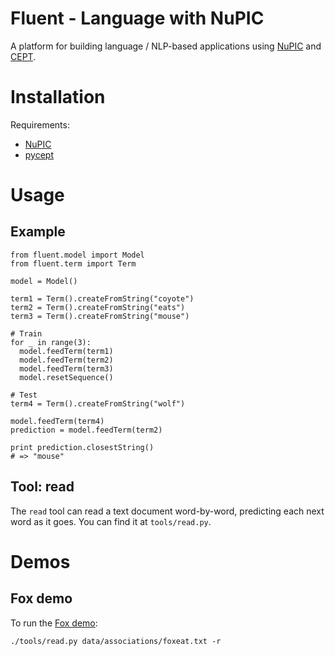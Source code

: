 # Fluent - Language with NuPIC

A platform for building language / NLP-based applications using [NuPIC](https://github.com/numenta/nupic) and [CEPT](http://www.cept.at/).

# Installation

Requirements:

- [NuPIC](https://github.com/numenta/nupic)
- [pycept](https://github.com/numenta/pycept)

# Usage

## Example

    from fluent.model import Model
    from fluent.term import Term

    model = Model()

    term1 = Term().createFromString("coyote")
    term2 = Term().createFromString("eats")
    term3 = Term().createFromString("mouse")

    # Train
    for _ in range(3):
      model.feedTerm(term1)
      model.feedTerm(term2)
      model.feedTerm(term3)
      model.resetSequence()

    # Test
    term4 = Term().createFromString("wolf")

    model.feedTerm(term4)
    prediction = model.feedTerm(term2)

    print prediction.closestString()
    # => "mouse"

## Tool: read

The `read` tool can read a text document word-by-word, predicting each next word as it goes. You can find it at `tools/read.py`.

# Demos

## Fox demo

To run the [Fox demo](http://numenta.org/blog/2013/11/06/2013-fall-hackathon-outcome.html#fox):

    ./tools/read.py data/associations/foxeat.txt -r
